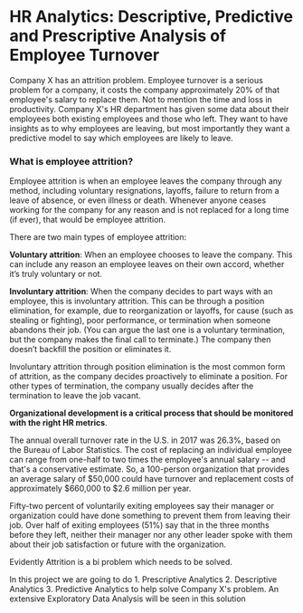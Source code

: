 # HR Analytics: Descriptive, Predictive and Prescriptive Analysis of Employee Turnover
Company X has an attrition problem. Employee turnover is a serious problem for a company, it costs the company approximately 20% of that employee's salary to replace them. Not to mention the time and loss in productivity. Company X's HR department has given some data about their employees both existing employees and those who left. They want to have insights as to why employees are leaving, but most importantly they want a predictive model to say which employees are likely to leave.

### What is employee attrition?

Employee attrition is when an employee leaves the company through any method, including voluntary resignations, layoffs, failure to return from a leave of absence, or even illness or death. Whenever anyone ceases working for the company for any reason and is not replaced for a long time (if ever), that would be employee attrition.

There are two main types of employee attrition:

**Voluntary attrition**: When an employee chooses to leave the company. This can include any reason an employee leaves on their own accord, whether it’s truly voluntary or not. 

**Involuntary attrition**: When the company decides to part ways with an employee, this is involuntary attrition. This can be through a position elimination, for example, due to reorganization or layoffs, for cause (such as stealing or fighting), poor performance, or termination when someone abandons their job. (You can argue the last one is a voluntary termination, but the company makes the final call to terminate.) The company then doesn’t backfill the position or eliminates it.

Involuntary attrition through position elimination is the most common form of attrition, as the company decides proactively to eliminate a position. For other types of termination, the company usually decides after the termination to leave the job vacant.

**Organizational development is a critical process that should be monitored with the right HR metrics**. 

The annual overall turnover rate in the U.S. in 2017 was 26.3%, based on the Bureau of Labor Statistics.
The cost of replacing an individual employee can range from one-half to two times the employee's annual salary -- and that's a conservative estimate.
So, a 100-person organization that provides an average salary of $50,000 could have turnover and replacement costs of approximately $660,000 to $2.6 million per year.

Fifty-two percent of voluntarily exiting employees say their manager or organization could have done something to prevent them from leaving their job. Over half of exiting employees (51%) say that in the three months before they left, neither their manager nor any other leader spoke with them about their job satisfaction or future with the organization.

Evidently Attrition is a bi problem which needs to be solved.

In this project we are going to do 1. Prescriptive Analytics 2. Descriptive Analytics 3. Predictive Analytics to help solve Company X's problem. An extensive Exploratory Data Analysis will be seen in this solution


